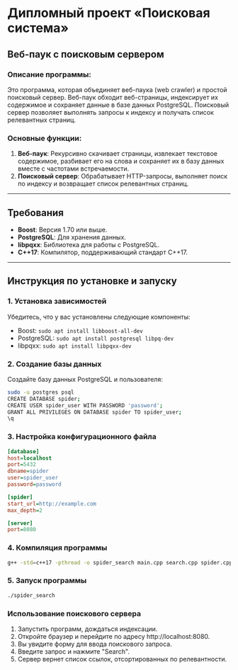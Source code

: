 # Дипломный проект «Поисковая система»
## Веб-паук с поисковым сервером

### Описание программы:

Это программа, которая объединяет веб-паука (web crawler) и простой поисковый сервер. Веб-паук обходит веб-страницы, индексирует их содержимое и сохраняет данные в базе данных PostgreSQL. Поисковый сервер позволяет выполнять запросы к индексу и получать список релевантных страниц.

### Основные функции:
1. **Веб-паук**: Рекурсивно скачивает страницы, извлекает текстовое содержимое, разбивает его на слова и сохраняет их в базу данных вместе с частотами встречаемости.
2. **Поисковый сервер**: Обрабатывает HTTP-запросы, выполняет поиск по индексу и возвращает список релевантных страниц.

---

## Требования

- **Boost**: Версия 1.70 или выше.
- **PostgreSQL**: Для хранения данных.
- **libpqxx**: Библиотека для работы с PostgreSQL.
- **C++17**: Компилятор, поддерживающий стандарт C++17.

---

## Инструкция по установке и запуску

### 1. Установка зависимостей

Убедитесь, что у вас установлены следующие компоненты:
- Boost: `sudo apt install libboost-all-dev`
- PostgreSQL: `sudo apt install postgresql libpq-dev`
- libpqxx: `sudo apt install libpqxx-dev`

### 2. Создание базы данных

Создайте базу данных PostgreSQL и пользователя:
```bash
sudo -u postgres psql
CREATE DATABASE spider;
CREATE USER spider_user WITH PASSWORD 'password';
GRANT ALL PRIVILEGES ON DATABASE spider TO spider_user;
\q
```

### 3. Настройка конфигурационного файла
```ini
[database]
host=localhost
port=5432
dbname=spider
user=spider_user
password=password

[spider]
start_url=http://example.com
max_depth=2

[server]
port=8080
```
### 4. Компиляция программы
```Bash
g++ -std=c++17 -pthread -o spider_search main.cpp search.cpp spider.cpp -lboost_system -lboost_locale -lpqxx -lpq
```
### 5. Запуск программы
```bash
./spider_search
```

### Использование поискового сервера
1. Запустить программ, дождаться индексации.
2. Откройте браузер и перейдите по адресу http://localhost:8080.
3. Вы увидите форму для ввода поискового запроса.
4. Введите запрос и нажмите "Search".
5. Сервер вернет список ссылок, отсортированных по релевантности.